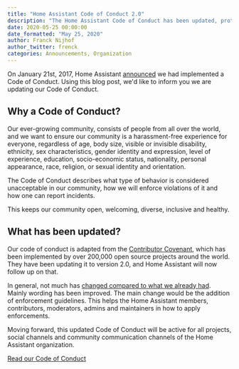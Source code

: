 ```yaml
---
title: "Home Assistant Code of Conduct 2.0"
description: "The Home Assistant Code of Conduct has been updated, protecting our community now and into the future."
date: 2020-05-25 00:00:00
date_formatted: "May 25, 2020"
author: Franck Nijhof
author_twitter: frenck
categories: Announcements, Organization
---
```


On January 21st, 2017, Home Assistant [announced](/blog/2017/01/21/home-assistant-governance/)
we had implemented a Code of Conduct. Using this blog post, we'd like to
inform you we are updating our Code of Conduct.

## Why a Code of Conduct?

Our ever-growing community, consists of people from all over the world,
and we want to ensure our community is a harassment-free experience for everyone,
regardless of age, body size, visible or invisible disability, ethnicity,
sex characteristics, gender identity and expression, level of experience,
education, socio-economic status, nationality, personal appearance, race,
religion, or sexual identity and orientation.

The Code of Conduct describes what type of behavior is considered unacceptable
in our community, how we will enforce violations of it and how one can report
incidents.

This keeps our community open, welcoming, diverse, inclusive and healthy.

## What has been updated?

Our code of conduct is adapted from the [Contributor Covenant](https://www.contributor-covenant.org/),
which has been implemented by over 200,000 open source projects around the world.
They have been updating it to version 2.0, and Home Assistant will now follow
up on that.

In general, not much has [changed compared to what we already had](https://github.com/home-assistant/home-assistant.io/pull/13588/files).
Mainly wording has been improved. The main change would be the addition of
enforcement guidelines. This helps the Home Assistant members, contributors,
moderators, admins and maintainers in how to apply enforcements.

Moving forward, this updated Code of Conduct will be active for all projects,
social channels and community communication channels of the Home Assistant
organization.

[Read our Code of Conduct](/code_of_conduct/)
